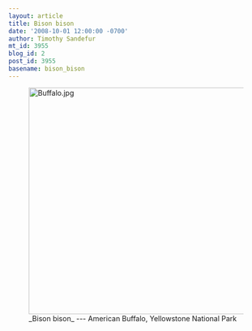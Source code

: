 ```yaml
---
layout: article
title: Bison bison
date: '2008-10-01 12:00:00 -0700'
author: Timothy Sandefur
mt_id: 3955
blog_id: 2
post_id: 3955
basename: bison_bison
---
```

<figure>
<a href="http://en.wikipedia.org/wiki/American_Bison"><img src="http://pandasthumb.org/archives/2008/09/17/Buffalo.jpg" alt="Buffalo.jpg" width="600" height="447" /></a>
<figcaption markdown="span">_Bison bison_ --- American Buffalo, Yellowstone National Park

</figcaption>
</figure>
